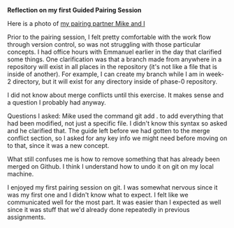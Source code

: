 **Reflection on my first Guided Pairing Session**

Here is a photo of [my pairing partner Mike and I](https://raw.githubusercontent.com/kimallen/phase-0-gps-1/master/mikeandkim/mikeandkim.png)

Prior to the pairing session, I felt pretty comfortable with the work flow through version control, so was not struggling with those particular concepts.  I had office hours with Emmanuel earlier in the day that clarified some things.  One clarification was that a branch made from anywhere in a repository will exist in all places in the repository (it's not like a file that is inside of another).  For example, I can create my branch while I am in week-2 directory, but it will exist for any directory inside of phase-0 repository.

I did not know about merge conflicts until this exercise.  It makes sense and a question I probably had anyway.

Questions I asked: Mike used the command git add . to add everything that had been modified, not just a specific file.  I didn't know this syntax so asked and he clarified that.  The guide left before we had gotten to the merge conflict section, so I asked for any key info we might need before moving on to that, since it was a new concept.

What still confuses me is how to remove something that has already been merged on Github.  I think I understand how to undo it on git on my local machine.

I enjoyed my first pairing session on git.  I was somewhat nervous since it was my first one and I didn't know what to expect.  I felt like we communicated well for the most part.  It was easier than I expected as well since it was stuff that we'd already done repeatedly in previous assignments.